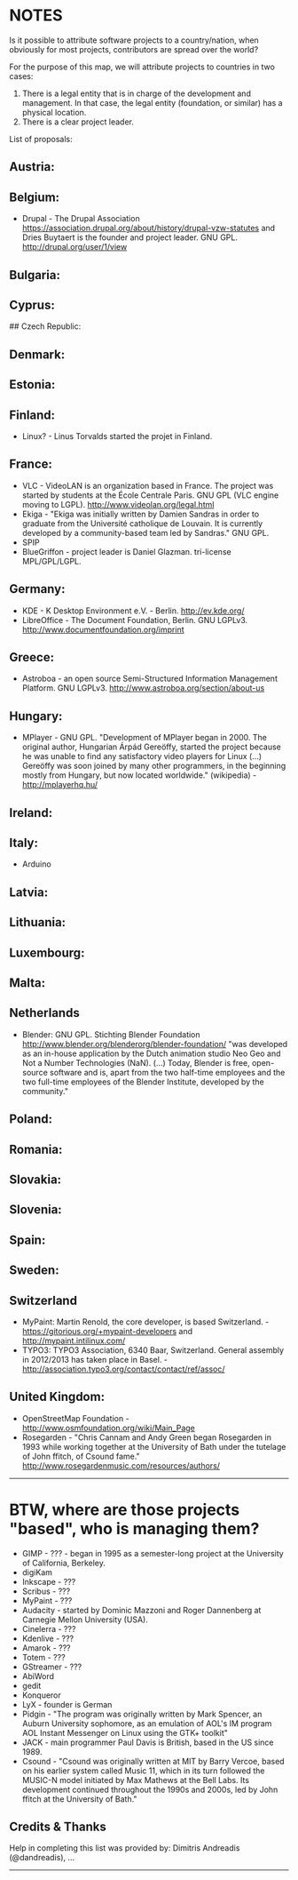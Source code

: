 NOTES
======

Is it possible to attribute software projects to a country/nation, when obviously for most projects, contributors are spread over the world?

For the purpose of this map, we will attribute projects to countries in two cases:

1) There is a legal entity that is in charge of the development and management. In that case, the legal entity (foundation, or similar) has a physical location.  
2) There is a clear project leader.

List of proposals:

## Austria:

## Belgium:

* Drupal - The Drupal Association https://association.drupal.org/about/history/drupal-vzw-statutes and Dries Buytaert is the founder and project leader. GNU GPL. http://drupal.org/user/1/view

## Bulgaria:

## Cyprus:

## Czech Republic:

## Denmark:

## Estonia:

## Finland:

* Linux? - Linus Torvalds started the projet in Finland.

## France:

* VLC - VideoLAN is an organization based in France. The project was started by students at the École Centrale Paris. GNU GPL (VLC engine moving to LGPL). http://www.videolan.org/legal.html
* Ekiga - "Ekiga was initially written by Damien Sandras in order to graduate from the Université catholique de Louvain. It is currently developed by a community-based team led by Sandras." GNU GPL.
* SPIP
* BlueGriffon - project leader is Daniel Glazman. tri-license MPL/GPL/LGPL.

## Germany:

* KDE - K Desktop Environment e.V. - Berlin. http://ev.kde.org/
* LibreOffice - The Document Foundation, Berlin. GNU LGPLv3. http://www.documentfoundation.org/imprint

## Greece:

* Astroboa - an open source Semi-Structured Information Management Platform. GNU LGPLv3. http://www.astroboa.org/section/about-us

## Hungary:

* MPlayer - GNU GPL. "Development of MPlayer began in 2000. The original author, Hungarian Árpád Gereöffy, started the project because he was unable to find any satisfactory video players for Linux (...) Gereöffy was soon joined by many other programmers, in the beginning mostly from Hungary, but now located worldwide." (wikipedia) - http://mplayerhq.hu/ 

## Ireland:

## Italy:

* Arduino

## Latvia:

## Lithuania:

## Luxembourg:

## Malta:

## Netherlands

* Blender: GNU GPL. Stichting Blender Foundation http://www.blender.org/blenderorg/blender-foundation/ "was developed as an in-house application by the Dutch animation studio Neo Geo and Not a Number Technologies (NaN). (...) Today, Blender is free, open-source software and is, apart from the two half-time employees and the two full-time employees of the Blender Institute, developed by the community."

## Poland:

## Romania:

## Slovakia:

## Slovenia:

## Spain:

## Sweden:

## Switzerland

* MyPaint: Martin Renold, the core developer, is based Switzerland. - https://gitorious.org/+mypaint-developers and http://mypaint.intilinux.com/
* TYPO3: TYPO3 Association, 6340 Baar, Switzerland. General assembly in 2012/2013 has taken place in Basel. - http://association.typo3.org/contact/contact/ref/assoc/

## United Kingdom:

* OpenStreetMap Foundation - http://www.osmfoundation.org/wiki/Main_Page
* Rosegarden - "Chris Cannam and Andy Green began Rosegarden in 1993 while working together at the University of Bath under the tutelage of John ffitch, of Csound fame." http://www.rosegardenmusic.com/resources/authors/

*****

# BTW, where are **those** projects "based", who is managing them?
* GIMP - ??? - began in 1995 as a semester-long project at the University of California, Berkeley.
* digiKam
* Inkscape - ???
* Scribus - ???
* MyPaint - ???
* Audacity - started by Dominic Mazzoni and Roger Dannenberg at Carnegie Mellon University (USA).
* Cinelerra - ???
* Kdenlive - ???
* Amarok - ???
* Totem - ???
* GStreamer - ???
* AbiWord
* gedit
* Konqueror
* LyX - founder is German
* Pidgin - "The program was originally written by Mark Spencer, an Auburn University sophomore, as an emulation of AOL's IM program AOL Instant Messenger on Linux using the GTK+ toolkit"
* JACK - main programmer Paul Davis is British, based in the US since 1989.
* Csound - "Csound was originally written at MIT by Barry Vercoe, based on his earlier system called Music 11, which in its turn followed the MUSIC-N model initiated by Max Mathews at the Bell Labs. Its development continued throughout the 1990s and 2000s, led by John ffitch at the University of Bath."

## Credits & Thanks

Help in completing this list was provided by: Dimitris Andreadis (@dandreadis), ...

****